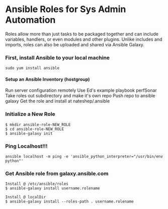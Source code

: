 # Ansible Roles for Sys Admin Automation
Roles allow more than just tasks to be packaged together and can include variables, handlers, or even modules and other plugins. Unlike includes and imports, roles can also be uploaded and shared via Ansible Galaxy.

### First, install Ansible to your local machine
```
sudo yum install ansible
```

#### Setup an Ansible Inventory (hostgroup)
Run server configuration remotely
Use Ed's example playbook perfSonar 
Take roles out subdirectory and make it's own repo
Push repo to ansible galaxy 
Get the role and install at nateshep/.ansible



### Initialize a New Role
```
$ mkdir ansible-role-NEW_ROLE
$ cd ansible-role-NEW_ROLE
$ ansible-galaxy init
```

### Ping Localhost!!!
```
ansible localhost -m ping -e 'ansible_python_interpreter="/usr/bin/env python"'
```

### Get Ansible role from galaxy.ansible.com
```
Install @ /etc/ansible/roles
$ ansible-galaxy install username.rolename

Install @ localDir
$ ansible-galaxy install --roles-path . username.rolename
```





